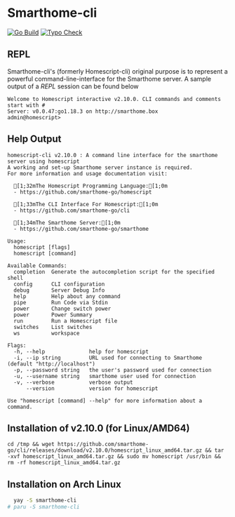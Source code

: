 # Smarthome-cli

[![Go Build](https://github.com/smarthome-go/cli/actions/workflows/go.yml/badge.svg)](https://github.com/smarthome-go/cli/actions/workflows/go.yml)
[![Typo Check](https://github.com/smarthome-go/cli/actions/workflows/typos.yml/badge.svg)](https://github.com/smarthome-go/cli/actions/workflows/typos.yml)

## REPL
Smarthome-cli's (formerly Homescript-cli) original purpose is to represent a powerful command-line-interface for the Smarthome server.
A sample output of a *REPL* session can be found below
```
Welcome to Homescript interactive v2.10.0. CLI commands and comments start with #
Server: v0.0.47:go1.18.3 on http://smarthome.box
admin@homescript>
```

## Help Output
```
homescript-cli v2.10.0 : A command line interface for the smarthome server using homescript
A working and set-up Smarthome server instance is required.
For more information and usage documentation visit:

  [1;32mThe Homescript Programming Language:[1;0m
  - https://github.com/smarthome-go/homescript

  [1;33mThe CLI Interface For Homescript:[1;0m
  - https://github.com/smarthome-go/cli

  [1;34mThe Smarthome Server:[1;0m
  - https://github.com/smarthome-go/smarthome

Usage:
  homescript [flags]
  homescript [command]

Available Commands:
  completion  Generate the autocompletion script for the specified shell
  config      CLI configuration
  debug       Server Debug Info
  help        Help about any command
  pipe        Run Code via Stdin
  power       Change switch power
  power       Power Summary
  run         Run a Homescript file
  switches    List switches
  ws          workspace

Flags:
  -h, --help              help for homescript
  -i, --ip string         URL used for connecting to Smarthome (default "http://localhost")
  -p, --password string   the user's password used for connection
  -u, --username string   smarthome user used for connection
  -v, --verbose           verbose output
      --version           version for homescript

Use "homescript [command] --help" for more information about a command.
```

## Installation of v2.10.0 (for Linux/AMD64)

```
cd /tmp && wget https://github.com/smarthome-go/cli/releases/download/v2.10.0/homescript_linux_amd64.tar.gz && tar -xvf homescript_linux_amd64.tar.gz && sudo mv homescript /usr/bin && rm -rf homescript_linux_amd64.tar.gz
```

## Installation on Arch Linux

```bash
  yay -S smarthome-cli
# paru -S smarthome-cli
```
